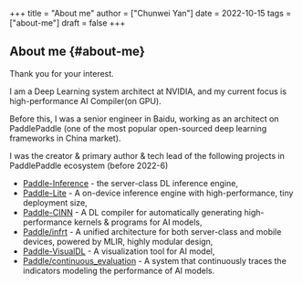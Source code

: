 +++
title = "About me"
author = ["Chunwei Yan"]
date = 2022-10-15
tags = ["about-me"]
draft = false
+++

## About me {#about-me}

Thank you for your interest.

I am a Deep Learning system architect at NVIDIA, and my current focus is high-performance AI Compiler(on GPU).

Before this, I was a senior engineer in Baidu, working as an architect on PaddlePaddle (one of the most popular open-sourced deep learning frameworks in China market).

I was the creator &amp; primary author &amp; tech lead of the following projects in PaddlePaddle ecosystem (before 2022-6)

-   [Paddle-Inference](<https://github.com/PaddlePaddle/Paddle/tree/v2.3.2/paddle/fluid/inference>) - the server-class DL inference engine,
-   [Paddle-Lite](<https://github.com/PaddlePaddle/Paddle-Lite/tree/v2.11>) - A on-device inference engine with high-performance, tiny deployment size,
-   [Paddle-CINN](<https://github.com/PaddlePaddle/CINN>) - A DL compiler for automatically generating high-performance kernels &amp; programs for AI models,
-   [Paddle/infrt](<https://github.com/PaddlePaddle/Paddle/tree/v2.3.2/paddle/infrt>) - A unified architecture for both server-class and mobile devices, powered by MLIR, highly modular design,
-   [Paddle-VisualDL](<https://github.com/PaddlePaddle/VisualDL>) - A visualization tool for AI model,
-   [Paddle/continuous_evaluation](<https://github.com/PaddlePaddle/continuous_evaluation>) - A system that continuously traces the indicators modeling the performance of AI models.
